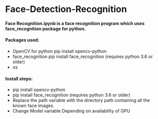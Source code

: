 # Face-Detection-Recognition

<h4>Face Recognition.ipynb is a face recognition program which uses face_recognition package for python. </h4>

<h4>Packages used:</h4>
<ul>
  <li>OpenCV for python           pip install opencv-python </li>
  <li>face_recognition            pip install face_recognition (requires python 3.6 or older)</li>
  <li>os</li>
</ul>

<h4>Install steps:</h4>

<ul>
  <li>pip install opencv-python </li>
  <li>pip install face_recognition (requires python 3.6 or older)</li>
  <li>Replace the path variable with the directory path containing all the known face images.</li>
  <li>Change Model variable Depending on availability of GPU</li>
</ul>
